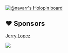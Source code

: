 [![@navarr's Holopin board](https://holopin.me/navarr)](https://holopin.io/@navarr)
## :heart: Sponsors

[Jerry Lopez](https://github.com/jerrylopez)

![](https://github-readme-stats.vercel.app/api?username=navarr&count_private=true&theme=dark&show_icons=true)
